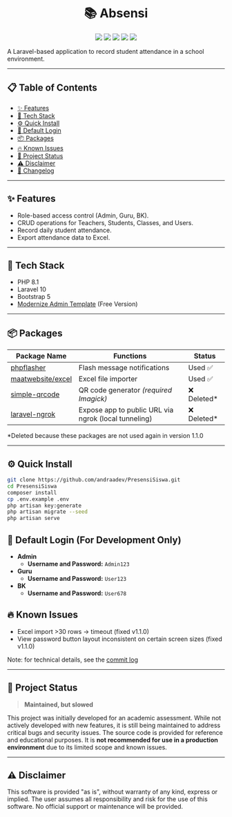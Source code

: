 <h1 align="center">📚 Absensi</h1>
<p align="center">
  <img src="https://img.shields.io/badge/PHP-8.1-777BB4?style=for-the-badge&logo=php&logoColor=white"/>
  <img src="https://img.shields.io/badge/Laravel-10-FF2D20?style=for-the-badge&logo=laravel&logoColor=white"/>
  <img src="https://img.shields.io/badge/Bootstrap-5-7952B3?style=for-the-badge&logo=bootstrap&logoColor=white"/>
  <img src="https://img.shields.io/badge/Maintained-Slowed-yellow?style=for-the-badge"/>
  <img src="https://img.shields.io/badge/Production-Not%20Recommended-critical?style=for-the-badge"/>
</p>

A Laravel-based application to record student attendance in a school environment.

---
## 📋 Table of Contents
- [✨ Features](#features)
- [🧰 Tech Stack](#tech-stack)
- [⚙️ Quick Install](#quick-install) 
- [🔑 Default Login](#default-login-for-development-only)
- [📦 Packages](#packages)
- [🔥 Known Issues](#known-issues)
- [📌 Project Status](#project-status)
- [⚠️ Disclaimer](#disclaimer)
- [📝 Changelog](./CHANGELOG.md)

---

## ✨ Features
-   Role-based access control (Admin, Guru, BK).
-   CRUD operations for Teachers, Students, Classes, and Users.
-   Record daily student attendance.
-   Export attendance data to Excel.

---

## 🧰 Tech Stack
-   PHP 8.1
-   Laravel 10
-   Bootstrap 5
-   [Modernize Admin Template](https://adminmart.com/product/modernize-free-bootstrap-5-admin-template/) (Free Version)

---

## 📦 Packages
| Package Name | Functions | Status |
|------------- | ---------| --------|
| [phpflasher](https://github.com/php-flasher/php-flasher) | Flash message notifications | Used ✅ |  
| [maatwebsite/excel](https://laravel-excel.com/) | Excel file importer | Used ✅ |
| [simple-qrcode](https://github.com/SimpleSoftwareIO/simple-qrcode) | QR code generator *(required Imagick)* | ❌ Deleted* |  
| [laravel-ngrok](https://github.com/jn-jairo/laravel-ngrok) |  Expose app to public URL via ngrok (local tunneling) | ❌ Deleted* | 

*Deleted because these packages are not used again in version 1.1.0

---

## ⚙️ Quick Install
```bash
git clone https://github.com/andraadev/PresensiSiswa.git
cd PresensiSiswa
composer install
cp .env.example .env
php artisan key:generate
php artisan migrate --seed
php artisan serve
```

## 🔑 Default Login (For Development Only)
-   **Admin**
    -   **Username and Password:** `Admin123`
-   **Guru**
    -   **Username and Password:** `User123`
-   **BK**
    -   **Username and Password:** `User678`


## 🔥 Known Issues
- Excel import >30 rows → timeout (fixed v1.1.0)
- View password button layout inconsistent on certain screen sizes (fixed v1.1.0)

Note: for technical details, see the [commit log](https://github.com/andraadev/PresensiSiswa/commits/main/)

---

## 📌 Project Status
> **Maintained, but slowed**

This project was initially developed for an academic assessment. While not actively developed with new features, it is still being maintained to address critical bugs and security issues. The source code is provided for reference and educational purposes. It is **not recommended for use in a production environment** due to its limited scope and known issues.

---

## ⚠️ Disclaimer
This software is provided "as is", without warranty of any kind, express or implied. The user assumes all responsibility and risk for the use of this software. No official support or maintenance will be provided.
